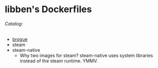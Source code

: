 # libben's Dockerfiles
###### Catalog:
- [brogue](hub.docker.com/r/libben/brogue)
- steam
- steam-native
  - Why two images for steam? steam-native uses system libraries instead of the steam runtime. YMMV.
